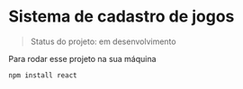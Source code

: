 <h1>Sistema de cadastro de jogos</h1>

>Status do projeto: em desenvolvimento

Para rodar esse projeto na sua máquina

```
npm install react
```
